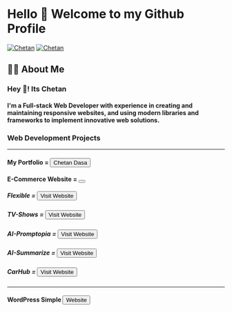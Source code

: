 <h1>Hello 👋 Welcome to my Github Profile</h1>

[![Chetan](https://img.shields.io/badge/LinkedIn-0077B5?style=for-the-badge&logo=linkedin&logoColor=white)](https://www.linkedin.com/in/chetan-dasa-878946250/)
[![Chetan](https://img.shields.io/badge/Instagram-E4405F?style=for-the-badge&logo=instagram&logoColor=white)](https://www.instagram.com/thedasachetan2814/)

<h2>🙋‍♂️ About Me</h2>
<h3>Hey 👋! Its Chetan</h3>
<h4>I'm a Full-stack Web Developer with experience in creating and maintaining responsive websites, and using modern libraries and frameworks to implement innovative web solutions.
</h4>
<h3>Web Development Projects</h3>
<hr />
<h4>My Portfolio = <a href="https://3d-portfolio-chetan.vercel.app/"><button class="Website">Chetan Dasa</button></a></h4>
<h4>E-Commerce Website = <a href="https://3d-portfolio-chetan.vercel.app/"><button class="Website"Store"</button></a></h4>
<h5>Flexible = <a href="https://grafbase-flexible.vercel.app/"><button class="Website">Visit Website</button></a></h5>
<h5>TV-Shows = <a href="https://tvshowsclone.vercel.app/"><button class="Website">Visit Website</button></a></h5>
<h5>AI-Promptopia = <a href="https://ai-promptopiaweb.vercel.app/"><button class="Website">Visit Website</button></a></h5>
<h5>AI-Summarize = <a href="https://summz-ai.netlify.app/"><button class="Website">Visit Website</button></a></h5>
<h5>CarHub = <a href="https://carhub-cd.vercel.app/"><button class="Website">Visit Website</button></a></h5>
<hr />
<h4>WordPress Simple <a href="https://wordpressfirstcd.000webhostapp.com/"><button class="Website"> Website</button></a></h4>
